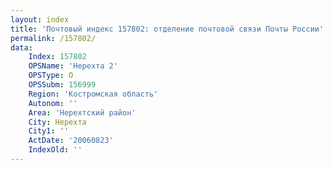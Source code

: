 ```yaml
---
layout: index
title: 'Почтовый индекс 157802: отделение почтовой связи Почты России'
permalink: /157802/
data:
    Index: 157802
    OPSName: 'Нерехта 2'
    OPSType: О
    OPSSubm: 156999
    Region: 'Костромская область'
    Autonom: ''
    Area: 'Нерехтский район'
    City: Нерехта
    City1: ''
    ActDate: '20060823'
    IndexOld: ''
---
```

